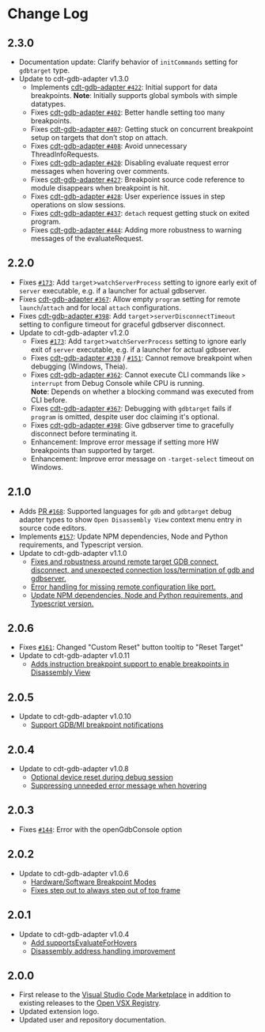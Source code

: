 # Change Log

## 2.3.0

- Documentation update: Clarify behavior of `initCommands` setting for `gdbtarget` type.
- Update to cdt-gdb-adapter v1.3.0
    - Implements [cdt-gdb-adapter `#422`](https://github.com/eclipse-cdt-cloud/cdt-gdb-adapter/issues/422): Initial support for data breakpoints.
      **Note**: Initially supports global symbols with simple datatypes.
    - Fixes [cdt-gdb-adapter `#402`](https://github.com/eclipse-cdt-cloud/cdt-gdb-adapter/issues/402): Better handle setting too many breakpoints.
    - Fixes [cdt-gdb-adapter `#407`](https://github.com/eclipse-cdt-cloud/cdt-gdb-adapter/pull/407): Getting stuck on concurrent breakpoint setup on targets that don’t stop on attach.
    - Fixes [cdt-gdb-adapter `#408`](https://github.com/eclipse-cdt-cloud/cdt-gdb-adapter/issues/408): Avoid unnecessary ThreadInfoRequests.
    - Fixes [cdt-gdb-adapter `#420`](https://github.com/eclipse-cdt-cloud/cdt-gdb-adapter/pull/420): Disabling evaluate request error messages when hovering over comments.
    - Fixes [cdt-gdb-adapter `#427`](https://github.com/eclipse-cdt-cloud/cdt-gdb-adapter/issues/427): Breakpoint source code reference to module disappears when breakpoint is hit.
    - Fixes [cdt-gdb-adapter `#428`](https://github.com/eclipse-cdt-cloud/cdt-gdb-adapter/issues/428): User experience issues in step operations on slow sessions.
    - Fixes [cdt-gdb-adapter `#437`](https://github.com/eclipse-cdt-cloud/cdt-gdb-adapter/pull/437): `detach` request getting stuck on exited program.
    - Fixes [cdt-gdb-adapter `#444`](https://github.com/eclipse-cdt-cloud/cdt-gdb-adapter/pull/444): Adding more robustness to warning messages of the evaluateRequest.

## 2.2.0

- Fixes [`#173`](https://github.com/eclipse-cdt-cloud/cdt-gdb-vscode/issues/173): Add `target`>`watchServerProcess` setting to ignore early exit of `server` executable, e.g. if a launcher for actual gdbserver.
- Fixes [cdt-gdb-adapter `#367`](https://github.com/eclipse-cdt-cloud/cdt-gdb-adapter/issues/367): Allow empty `program` setting for remote `launch`/`attach` and for local `attach` configurations.
- Fixes [cdt-gdb-adapter `#398`](https://github.com/eclipse-cdt-cloud/cdt-gdb-adapter/issues/398): Add `target`>`serverDisconnectTimeout` setting to configure timeout for graceful gdbserver disconnect.
- Update to cdt-gdb-adapter v1.2.0
    - Fixes [`#173`](https://github.com/eclipse-cdt-cloud/cdt-gdb-vscode/issues/173): Add `target`>`watchServerProcess` setting to ignore early exit of `server` executable, e.g. if a launcher for actual gdbserver.
    - Fixes [cdt-gdb-adapter `#330`](https://github.com/eclipse-cdt-cloud/cdt-gdb-adapter/issues/330) / [`#151`](https://github.com/eclipse-cdt-cloud/cdt-gdb-vscode/issues/151): Cannot remove breakpoint when debugging (Windows, Theia).
    - Fixes [cdt-gdb-adapter `#362`](https://github.com/eclipse-cdt-cloud/cdt-gdb-adapter/issues/362): Cannot execute CLI commands like `> interrupt` from Debug Console while CPU is running.  
      **Note**: Depends on whether a blocking command was executed from CLI before.
    - Fixes [cdt-gdb-adapter `#367`](https://github.com/eclipse-cdt-cloud/cdt-gdb-adapter/issues/367): Debugging with `gdbtarget` fails if `program` is omitted, despite user doc claiming it's optional.
    - Fixes [cdt-gdb-adapter `#398`](https://github.com/eclipse-cdt-cloud/cdt-gdb-adapter/issues/398): Give gdbserver time to gracefully disconnect before terminating it.
    - Enhancement: Improve error message if setting more HW breakpoints than supported by target.
    - Enhancement: Improve error message on `-target-select` timeout on Windows.

## 2.1.0

- Adds [PR `#168`](https://github.com/eclipse-cdt-cloud/cdt-gdb-vscode/pull/168): Supported languages for `gdb` and `gdbtarget` debug adapter types to show `Open Disassembly View` context menu entry in source code editors.
- Implements [`#157`](https://github.com/eclipse-cdt-cloud/cdt-gdb-vscode/issues/157): Update NPM dependencies, Node and Python requirements, and Typescript version.
- Update to cdt-gdb-adapter v1.1.0
    - [Fixes and robustness around remote target GDB connect, disconnect, and unexpected connection loss/termination of gdb and gdbserver.](https://github.com/eclipse-cdt-cloud/cdt-gdb-adapter/issues/361)
    - [Error handling for missing remote configuration like port.](https://github.com/eclipse-cdt-cloud/cdt-gdb-adapter/pull/384)
    - [Update NPM dependencies, Node and Python requirements, and Typescript version.](https://github.com/eclipse-cdt-cloud/cdt-gdb-adapter/issues/381)

## 2.0.6

- Fixes [`#161`](https://github.com/eclipse-cdt-cloud/cdt-gdb-vscode/issues/161): Changed "Custom Reset" button tooltip to "Reset Target"
- Update to cdt-gdb-adapter v1.0.11
    - [Adds instruction breakpoint support to enable breakpoints in Disassembly View](https://github.com/eclipse-cdt-cloud/cdt-gdb-adapter/issues/373)

## 2.0.5

- Update to cdt-gdb-adapter v1.0.10
    - [Support GDB/MI breakpoint notifications](https://github.com/eclipse-cdt-cloud/cdt-gdb-adapter/issues/360)

## 2.0.4

- Update to cdt-gdb-adapter v1.0.8
    - [Optional device reset during debug session](https://github.com/eclipse-cdt-cloud/cdt-gdb-adapter/issues/359)
    - [Suppressing unneeded error message when hovering](https://github.com/eclipse-cdt-cloud/cdt-gdb-adapter/pull/366)

## 2.0.3

- Fixes [`#144`](https://github.com/eclipse-cdt-cloud/cdt-gdb-vscode/issues/144): Error with the openGdbConsole option

## 2.0.2

- Update to cdt-gdb-adapter v1.0.6
    - [Hardware/Software Breakpoint Modes](https://github.com/eclipse-cdt-cloud/cdt-gdb-adapter/pull/350)
    - [Fixes step out to always step out of top frame](https://github.com/eclipse-cdt-cloud/cdt-gdb-adapter/issues/353)

## 2.0.1

- Update to cdt-gdb-adapter v1.0.4
    - [Add supportsEvaluateForHovers](https://github.com/eclipse-cdt-cloud/cdt-gdb-adapter/pull/347)
    - [Disassembly address handling improvement](https://github.com/eclipse-cdt-cloud/cdt-gdb-adapter/pull/348)

## 2.0.0

- First release to the [Visual Studio Code Marketplace](https://marketplace.visualstudio.com/items?itemName=eclipse-cdt.cdt-gdb-vscode) in addition to existing releases to the [Open VSX Registry](https://open-vsx.org/extension/eclipse-cdt/cdt-gdb-vscode).
- Updated extension logo.
- Updated user and repository documentation.
